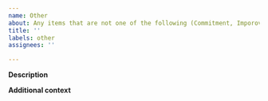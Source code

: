 ```yaml
---
name: Other
about: Any items that are not one of the following (Commitment, Imporovement, Defect Report, Sustaining Activity, Document)
title: ''
labels: other
assignees: ''

---
```


**Description**
<!-- A clear and concise description of what the item is. -->

**Additional context**
<!-- Add any other context or information here. -->


<!-- REPORT SECTION
Fill in any of the below values that apply, they can then be pulled out for reporting purposes. Add the information directly after the ":" on one line.

Time estimate (ex. 3 days or 8 hours)
$$estimate:

Is there a requester?
$$requester:

END REPORT SECTION -->